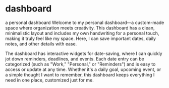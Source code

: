 # dashboard
a personal dashboard
Welcome to my personal dashboard—a custom-made space where organization meets creativity. This dashboard has a clean, minimalistic layout and includes my own handwriting for a personal touch, making it truly feel like my space. Here, I can save important dates, daily notes, and other details with ease.

The dashboard has interactive widgets for date-saving, where I can quickly jot down reminders, deadlines, and events. Each date entry can be categorized (such as "Work," "Personal," or "Reminders") and is easy to access or update at any time. Whether it's a daily goal, upcoming event, or a simple thought I want to remember, this dashboard keeps everything I need in one place, customized just for me.
